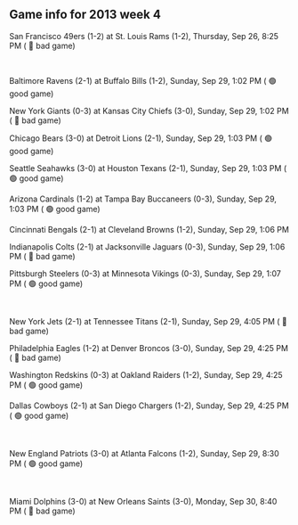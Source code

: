 ## Game info for 2013 week 4
San Francisco 49ers (1-2) at St. Louis Rams (1-2), Thursday, Sep 26, 8:25 PM (	:red_circle: bad game)


<br/>

Baltimore Ravens (2-1) at Buffalo Bills (1-2), Sunday, Sep 29, 1:02 PM (	:green_circle: good game)

New York Giants (0-3) at Kansas City Chiefs (3-0), Sunday, Sep 29, 1:02 PM (	:red_circle: bad game)

Chicago Bears (3-0) at Detroit Lions (2-1), Sunday, Sep 29, 1:03 PM (	:green_circle: good game)

Seattle Seahawks (3-0) at Houston Texans (2-1), Sunday, Sep 29, 1:03 PM (	:green_circle: good game)

Arizona Cardinals (1-2) at Tampa Bay Buccaneers (0-3), Sunday, Sep 29, 1:03 PM (	:green_circle: good game)

Cincinnati Bengals (2-1) at Cleveland Browns (1-2), Sunday, Sep 29, 1:06 PM

Indianapolis Colts (2-1) at Jacksonville Jaguars (0-3), Sunday, Sep 29, 1:06 PM (	:red_circle: bad game)

Pittsburgh Steelers (0-3) at Minnesota Vikings (0-3), Sunday, Sep 29, 1:07 PM (	:green_circle: good game)


<br/>

New York Jets (2-1) at Tennessee Titans (2-1), Sunday, Sep 29, 4:05 PM (	:red_circle: bad game)

Philadelphia Eagles (1-2) at Denver Broncos (3-0), Sunday, Sep 29, 4:25 PM (	:red_circle: bad game)

Washington Redskins (0-3) at Oakland Raiders (1-2), Sunday, Sep 29, 4:25 PM (	:green_circle: good game)

Dallas Cowboys (2-1) at San Diego Chargers (1-2), Sunday, Sep 29, 4:25 PM (	:green_circle: good game)


<br/>

New England Patriots (3-0) at Atlanta Falcons (1-2), Sunday, Sep 29, 8:30 PM (	:green_circle: good game)


<br/>

Miami Dolphins (3-0) at New Orleans Saints (3-0), Monday, Sep 30, 8:40 PM (	:red_circle: bad game)

